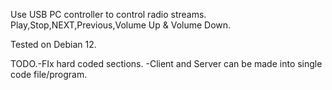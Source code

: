 Use USB PC controller to control radio streams.
Play,Stop,NEXT,Previous,Volume Up & Volume Down.

Tested on Debian 12.


TODO.-FIx hard coded sections. 
     -Client and Server can be made into single code file/program.
